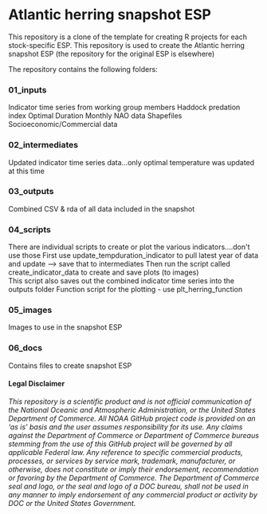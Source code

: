 # Atlantic herring snapshot ESP

This repository is a clone of the template for creating R projects for each stock-specific ESP.
This repository is used to create the Atlantic herring snapshot ESP (the repository for the original ESP is elsewhere)

The repository contains the following folders:

### 01_inputs

Indicator time series from working group members
  Haddock predation index
  Optimal Duration
Monthly NAO data
Shapefiles
Socioeconomic/Commercial data

### 02_intermediates

Updated indicator time series data...only optimal temperature was updated at this time

### 03_outputs

Combined CSV & rda of all data included in the snapshot

### 04_scripts

There are individual scripts to create or plot the various indicators....don't use those
First use update_tempduration_indicator to pull latest year of data and update --> save that to intermediates
Then run the script called create_indicator_data to create and save plots (to images) \
  This script also saves out the combined indicator time series into the outputs folder
Function script for the plotting - use plt_herring_function

### 05_images

Images to use in the snapshot ESP

### 06_docs

Contains files to create snapshot ESP


#### Legal Disclaimer

*This repository is a scientific product and is not official communication of the National Oceanic and Atmospheric Administration, or the United States Department of Commerce. All NOAA GitHub project code is provided on an ‘as is’ basis and the user assumes responsibility for its use. Any claims against the Department of Commerce or Department of Commerce bureaus stemming from the use of this GitHub project will be governed by all applicable Federal law. Any reference to specific commercial products, processes, or services by service mark, trademark, manufacturer, or otherwise, does not constitute or imply their endorsement, recommendation or favoring by the Department of Commerce. The Department of Commerce seal and logo, or the seal and logo of a DOC bureau, shall not be used in any manner to imply endorsement of any commercial product or activity by DOC or the United States Government.*
